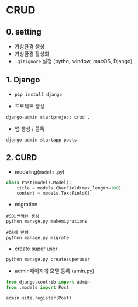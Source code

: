 # CRUD

## 0. setting

- 가상환경 생성
- 가상환경 활성화
- `.gitignore` 설정 (pytho, window, macOS, Django)

## 1. Django

- `pip install django`

- 프로젝트 생성
```shell
django-admin startproject crud .
```

- 앱 생성 / 등록
```shell
django-admin startapp posts
```

## 2. CURD

- modeling(`models.py`)

```python
class Post(models.Model):
    title = models.CharField(max_length=100)
    content = models.TextField()
```

- migration

```shell
#SQL번역본 생성
python manage.py makemigrations
```

```shell
#DB에 반영
python manage.py migrate
```

- create super user
```shell
python manage.py createsuperuser
```

- admin페이지에 모델 등록 (amin.py)
```python
from django.contrib import admin
from .models import Post

admin.site.register(Post)
```